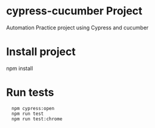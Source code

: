 # cypress-cucumber Project
Automation Practice project using Cypress and cucumber

# Install project
  npm install

# Run tests
```
  npm cypress:open
  npm run test
  npm run test:chrome

```  
